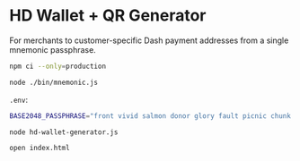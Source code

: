 # HD Wallet + QR Generator

For merchants to customer-specific Dash payment addresses from a single mnemonic passphrase.

```bash
npm ci --only=production
```

```bash
node ./bin/mnemonic.js
```

`.env`:

```bash
BASE2048_PASSPHRASE="front vivid salmon donor glory fault picnic chunk casino dial only kind"
```

```bash
node hd-wallet-generator.js
```

```bash
open index.html
```
